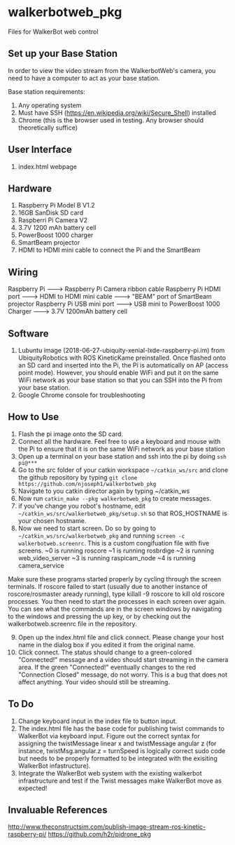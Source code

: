 # walkerbotweb_pkg
Files for WalkerBot web control 

## Set up your Base Station

In order to view the video stream from the WalkerbotWeb's camera, you need to have a computer to act as your base station. 

Base station requirements:
  1. Any operating system
  2. Must have SSH (https://en.wikipedia.org/wiki/Secure_Shell) installed 
  3. Chrome (this is the browser used in testing. Any browser should theoretically suffice)

## User Interface
  1. index.html webpage
  
## Hardware
  1. Raspberry Pi Model B V1.2 
  2. 16GB SanDisk SD card
  3. Raspberri Pi Camera V2
  4. 3.7V 1200 mAh battery cell 
  5. PowerBoost 1000 charger
  6. SmartBeam projector
  7. HDMI to HDMI mini cable to connect the Pi and the SmartBeam

## Wiring
  Raspberry Pi ---> Raspberry Pi Camera ribbon cable 
  Raspberry Pi HDMI port ---> HDMI to HDMI mini cable ---> "BEAM" port of SmartBeam projector
  Raspberry Pi USB mini port ---> USB mini to PowerBoost 1000 Charger ---> 3.7V 1200mAh battery cell

## Software
  1. Lubuntu image (2018-06-27-ubiquity-xenial-lxde-raspberry-pi.im) from UbiquityRobotics with ROS KineticKame preinstalled.      Once flashed onto an SD card and inserted into the Pi, the Pi is automatically on AP (access point mode). However, you        should enable WiFi and put it on the same WiFi network as your base station so that you can SSH into the Pi from your        base station. 
  2. Google Chrome console for troubleshooting
  
## How to Use
  1. Flash the pi image onto the SD card.
  2. Connect all the hardware. Feel free to use a keyboard and mouse with the Pi to ensure that it is on the same WiFi network as your base station 
  3. Open up a terminal on your base station and ssh into the pi by doing `ssh pi@***`
  4. Go to the src folder of your catkin workspace `~/catkin_ws/src` and clone the github repository by typing `git clone https://github.com/njoseph1/walkerbotweb_pkg`
  5. Navigate to you catkin director again by typing ~/catkin_ws 
  6. Now run `catkin_make --pkg walkerbotweb_pkg` to create messages.
  7. if you've change you robot's hostname, edit `~/catkin_ws/src/walkerbotweb_pkg/setup.sh` so that ROS_HOSTNAME is your chosen hostname.
  8. Now we need to start screen. Do so by going to `~/catkin_ws/src/walkerbotweb_pkg` and running `screen -c walkerbotweb.screenrc`. This is a custom congifuation file with five screens.
    ~0 is running roscore
    ~1 is running rosbrdige
    ~2 is running web_video_server
    ~3 is running raspicam_node
    ~4 is running camera_service
    
   Make sure these programs started properly by cycling through the screen terminals. If roscore failed to start (usually due    to another instance of roscore/rosmaster aready running), type killall -9 roscore to kill old roscore processes. You then    need to start the processes in each screen over again. You can see what the commands are in the screen windows by            navigating to the windows and pressing the up key, or by checking out the walkerbotweb.screenrc file in the repository.
    
  9. Open up the index.html file and click connect. Please change your host name in the dialog box if you edited it from the original name. 
  10. Click connect. The status should change to a green-colored "Connected!" message and a video should start streaming in the camera area. If the green "Connected!" eventually changes to the red "Connection Closed" message, do not worry. This is a bug that does not affect anything. Your video should still be streaming.
  
## To Do
  1. Change keyboard input in the index file to button input.
  2. The index.html file has the base code for publishing twist commands to WalkerBot via keyboard input. Figure out the correct syntax for assigning the twistMessage linear x and twistMessage angular z (for instance, twistMsg.angular.z = turnSpeed is logically correct sudo code but needs to be properly formatted to be integrated with the exisiting WalkerBot infastructure).
  3. Integrate the WalkerBot web system with the existing walkerbot infrastructure and test if the Twist messages make WalkerBot move as expected! 
  
## Invaluable References
http://www.theconstructsim.com/publish-image-stream-ros-kinetic-raspberry-pi/
https://github.com/h2r/pidrone_pkg
 
